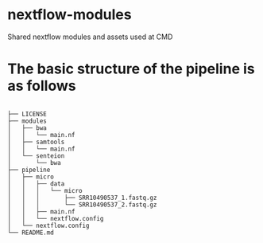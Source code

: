 # nextflow-modules
Shared nextflow modules and assets used at CMD

# The basic structure of the pipeline is as follows
```

├── LICENSE
├── modules
│   ├── bwa
│   │   └── main.nf
│   ├── samtools
│   │   └── main.nf
│   └── senteion
│       └── bwa
├── pipeline
│   ├── micro
│   │   ├── data
│   │   │   └── micro
│   │   │       ├── SRR10490537_1.fastq.gz
│   │   │       └── SRR10490537_2.fastq.gz
│   │   ├── main.nf
│   │   └── nextflow.config
│   └── nextflow.config
└── README.md

```